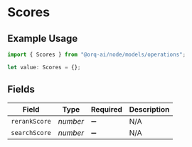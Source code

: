 # Scores

## Example Usage

```typescript
import { Scores } from "@orq-ai/node/models/operations";

let value: Scores = {};
```

## Fields

| Field              | Type               | Required           | Description        |
| ------------------ | ------------------ | ------------------ | ------------------ |
| `rerankScore`      | *number*           | :heavy_minus_sign: | N/A                |
| `searchScore`      | *number*           | :heavy_minus_sign: | N/A                |